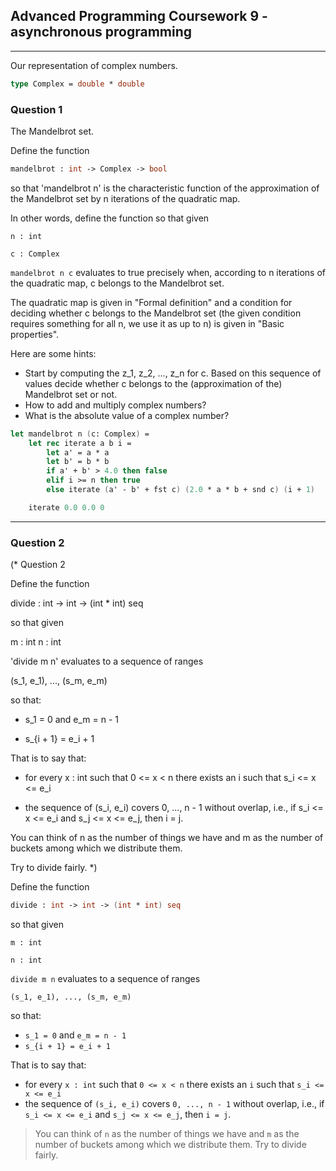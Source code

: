 ## Advanced Programming Coursework 9 - asynchronous programming

----

Our representation of complex numbers.

```fsharp
type Complex = double * double
```

### Question 1

The Mandelbrot set.

Define the function

```fsharp
mandelbrot : int -> Complex -> bool
```

so that 'mandelbrot n' is the characteristic function of the approximation of the Mandelbrot set by n iterations of the quadratic map.

In other words, define the function so that given

`n : int`

`c : Complex`

`mandelbrot n c` evaluates to true precisely when, according to n iterations of the quadratic map, c belongs to the Mandelbrot set.

The quadratic map is given in "Formal definition" and a condition for deciding whether c belongs to the Mandelbrot set (the given condition requires something for all n, we use it as up to n) is given in "Basic properties".

Here are some hints:
- Start by computing the z_1, z_2, ..., z_n for c. Based on this sequence of values decide whether c belongs to the (approximation of the) Mandelbrot set or not.
- How to add and multiply complex numbers?
- What is the absolute value of a complex number?

```fsharp
let mandelbrot n (c: Complex) =
    let rec iterate a b i =
        let a' = a * a
        let b' = b * b
        if a' + b' > 4.0 then false
        elif i >= n then true
        else iterate (a' - b' + fst c) (2.0 * a * b + snd c) (i + 1)

    iterate 0.0 0.0 0
```

----

### Question 2

(*
   Question 2

   Define the function
 
   divide : int -> int -> (int * int) seq

   so that given

   m : int
   n : int

   'divide m n' evaluates to a sequence of ranges

   (s_1, e_1), ..., (s_m, e_m)

   so that:
   * s_1 = 0 and e_m = n - 1

   * s_{i + 1} = e_i + 1


   That is to say that:   
   * for every x : int such that 0 <= x < n there exists an i such
     that s_i <= x <= e_i

   * the sequence of (s_i, e_i) covers 0, ..., n - 1 without overlap,
     i.e., if s_i <= x <= e_i and s_j <= x <= e_j, then i = j.

   You can think of n as the number of things we have and m as the
   number of buckets among which we distribute them.

   Try to divide fairly.
*)

Define the function

```fsharp
divide : int -> int -> (int * int) seq
```

so that given

`m : int`

`n : int`

`divide m n` evaluates to a sequence of ranges

`(s_1, e_1), ..., (s_m, e_m)`

so that:
- `s_1 = 0` and `e_m = n - 1`
- `s_{i + 1} = e_i + 1`

That is to say that:
- for every `x : int` such that `0 <= x < n` there exists an `i` such that `s_i <= x <= e_i`
- the sequence of `(s_i, e_i)` covers `0, ..., n - 1` without overlap, i.e., if `s_i <= x <= e_i` and `s_j <= x <= e_j`, then `i = j`.

> You can think of `n` as the number of things we have and `m` as the number of buckets among which we distribute them.
> Try to divide fairly.

```fsharp

